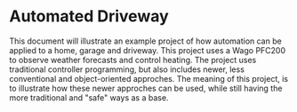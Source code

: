 # Automated Driveway
This document will illustrate an example project of how automation can be applied to a home, garage and driveway. This project
uses a Wago PFC200 to observe weather forecasts and control heating. The project uses traditional controller programming, but
also includes newer, less conventional and object-oriented approches. The meaning of this project, is to illustrate how these
newer approches can be used, while still having the more traditional and "safe" ways as a base.

